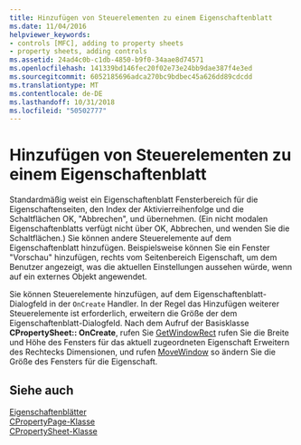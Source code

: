 ```yaml
---
title: Hinzufügen von Steuerelementen zu einem Eigenschaftenblatt
ms.date: 11/04/2016
helpviewer_keywords:
- controls [MFC], adding to property sheets
- property sheets, adding controls
ms.assetid: 24ad4c0b-c1db-4850-b9f0-34aae8d74571
ms.openlocfilehash: 141339bd146fec20f02e73e24bb9dae387f4e3ed
ms.sourcegitcommit: 6052185696adca270bc9bdbec45a626dd89cdcdd
ms.translationtype: MT
ms.contentlocale: de-DE
ms.lasthandoff: 10/31/2018
ms.locfileid: "50502777"
---
```

# <a name="adding-controls-to-a-property-sheet"></a>Hinzufügen von Steuerelementen zu einem Eigenschaftenblatt

Standardmäßig weist ein Eigenschaftenblatt Fensterbereich für die Eigenschaftenseiten, den Index der Aktivierreihenfolge und die Schaltflächen OK, "Abbrechen", und übernehmen. (Ein nicht modalen Eigenschaftenblatts verfügt nicht über OK, Abbrechen, und wenden Sie die Schaltflächen.) Sie können andere Steuerelemente auf dem Eigenschaftenblatt hinzufügen. Beispielsweise können Sie ein Fenster "Vorschau" hinzufügen, rechts vom Seitenbereich Eigenschaft, um dem Benutzer angezeigt, was die aktuellen Einstellungen aussehen würde, wenn auf ein externes Objekt angewendet.

Sie können Steuerelemente hinzufügen, auf dem Eigenschaftenblatt-Dialogfeld in der `OnCreate` Handler. In der Regel das Hinzufügen weiterer Steuerelemente ist erforderlich, erweitern die Größe der dem Eigenschaftenblatt-Dialogfeld. Nach dem Aufruf der Basisklasse **CPropertySheet:: OnCreate**, rufen Sie [GetWindowRect](../mfc/reference/cwnd-class.md#getwindowrect) rufen Sie die Breite und Höhe des Fensters für das aktuell zugeordneten Eigenschaft Erweitern des Rechtecks Dimensionen, und rufen [MoveWindow](../mfc/reference/cwnd-class.md#movewindow) so ändern Sie die Größe des Fensters für die Eigenschaft.

## <a name="see-also"></a>Siehe auch

[Eigenschaftenblätter](../mfc/property-sheets-mfc.md)<br/>
[CPropertyPage-Klasse](../mfc/reference/cpropertypage-class.md)<br/>
[CPropertySheet-Klasse](../mfc/reference/cpropertysheet-class.md)
